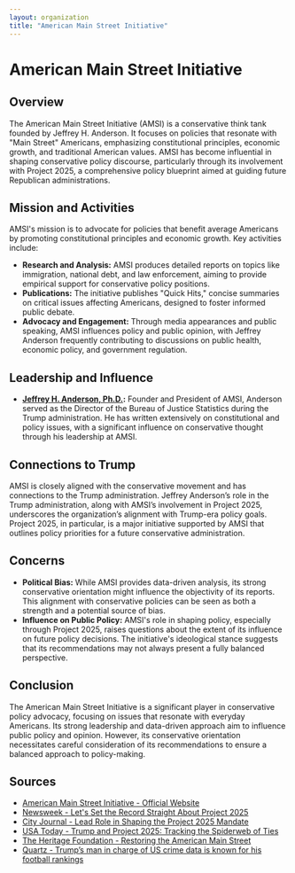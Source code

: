 ```yaml
---
layout: organization
title: "American Main Street Initiative"
---
```


# American Main Street Initiative

## Overview
The American Main Street Initiative (AMSI) is a conservative think tank founded by Jeffrey H. Anderson. It focuses on policies that resonate with "Main Street" Americans, emphasizing constitutional principles, economic growth, and traditional American values. AMSI has become influential in shaping conservative policy discourse, particularly through its involvement with Project 2025, a comprehensive policy blueprint aimed at guiding future Republican administrations.

## Mission and Activities
AMSI's mission is to advocate for policies that benefit average Americans by promoting constitutional principles and economic growth. Key activities include:
- **Research and Analysis:** AMSI produces detailed reports on topics like immigration, national debt, and law enforcement, aiming to provide empirical support for conservative policy positions.
- **Publications:** The initiative publishes "Quick Hits," concise summaries on critical issues affecting Americans, designed to foster informed public debate.
- **Advocacy and Engagement:** Through media appearances and public speaking, AMSI influences policy and public opinion, with Jeffrey Anderson frequently contributing to discussions on public health, economic policy, and government regulation.

## Leadership and Influence
- **[Jeffrey H. Anderson, Ph.D.](https://qz.com/1144259/jeffrey-h-anderson-trump-appointee-to-bureau-of-justice-statistics-is-known-for-college-football-rankings):** Founder and President of AMSI, Anderson served as the Director of the Bureau of Justice Statistics during the Trump administration. He has written extensively on constitutional and policy issues, with a significant influence on conservative thought through his leadership at AMSI.

## Connections to Trump
AMSI is closely aligned with the conservative movement and has connections to the Trump administration. Jeffrey Anderson’s role in the Trump administration, along with AMSI’s involvement in Project 2025, underscores the organization’s alignment with Trump-era policy goals. Project 2025, in particular, is a major initiative supported by AMSI that outlines policy priorities for a future conservative administration.

## Concerns
- **Political Bias:** While AMSI provides data-driven analysis, its strong conservative orientation might influence the objectivity of its reports. This alignment with conservative policies can be seen as both a strength and a potential source of bias.
- **Influence on Public Policy:** AMSI's role in shaping policy, especially through Project 2025, raises questions about the extent of its influence on future policy decisions. The initiative's ideological stance suggests that its recommendations may not always present a fully balanced perspective.

## Conclusion
The American Main Street Initiative is a significant player in conservative policy advocacy, focusing on issues that resonate with everyday Americans. Its strong leadership and data-driven approach aim to influence public policy and opinion. However, its conservative orientation necessitates careful consideration of its recommendations to ensure a balanced approach to policy-making.

## Sources
- [American Main Street Initiative - Official Website](https://www.americanmainstreet.org)
- [Newsweek - Let's Set the Record Straight About Project 2025](https://www.newsweek.com/i-helped-write-project-2025s-policies-lets-set-record-straight-opinion-1923565)
- [City Journal - Lead Role in Shaping the Project 2025 Mandate](https://www.city-journal.org/article/who-will-trump-listen-to-on-china)
- [USA Today - Trump and Project 2025: Tracking the Spiderweb of Ties](https://www.usatoday.com/story/graphics/2024/07/24/project-2025-summary-trump-connection/74340389007/)
- [The Heritage Foundation - Restoring the American Main Street](https://www.heritage.org/conservatism/commentary/restoring-the-american-main-street)
- [Quartz - Trump’s man in charge of US crime data is known for his football rankings](https://qz.com/1144259/jeffrey-h-anderson-trump-appointee-to-bureau-of-justice-statistics-is-known-for-college-football-rankings)